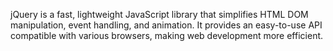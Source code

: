 jQuery is a fast, lightweight JavaScript library that simplifies HTML DOM manipulation, event handling, and animation. It provides an easy-to-use API compatible with various browsers, making web development more efficient.
